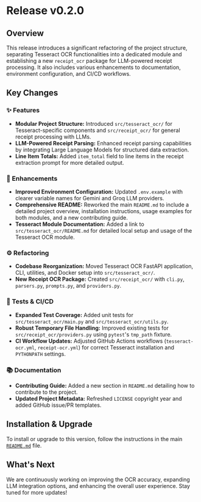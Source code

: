 # Release v0.2.0

## Overview

This release introduces a significant refactoring of the project structure, separating Tesseract OCR functionalities into a dedicated module and establishing a new `receipt_ocr` package for LLM-powered receipt processing. It also includes various enhancements to documentation, environment configuration, and CI/CD workflows.

## Key Changes

### ✨ Features

*   **Modular Project Structure:** Introduced `src/tesseract_ocr/` for Tesseract-specific components and `src/receipt_ocr/` for general receipt processing with LLMs.
*   **LLM-Powered Receipt Parsing:** Enhanced receipt parsing capabilities by integrating Large Language Models for structured data extraction.
*   **Line Item Totals:** Added `item_total` field to line items in the receipt extraction prompt for more detailed output.

### 🚀 Enhancements

*   **Improved Environment Configuration:** Updated `.env.example` with clearer variable names for Gemini and Groq LLM providers.
*   **Comprehensive README:** Reworked the main `README.md` to include a detailed project overview, installation instructions, usage examples for both modules, and a new contributing guide.
*   **Tesseract Module Documentation:** Added a link to `src/tesseract_ocr/README.md` for detailed local setup and usage of the Tesseract OCR module.

### ⚙️ Refactoring

*   **Codebase Reorganization:** Moved Tesseract OCR FastAPI application, CLI, utilities, and Docker setup into `src/tesseract_ocr/`.
*   **New Receipt OCR Package:** Created `src/receipt_ocr/` with `cli.py`, `parsers.py`, `prompts.py`, and `providers.py`.

### 🧪 Tests & CI/CD

*   **Expanded Test Coverage:** Added unit tests for `src/tesseract_ocr/main.py` and `src/tesseract_ocr/utils.py`.
*   **Robust Temporary File Handling:** Improved existing tests for `src/receipt_ocr/providers.py` using `pytest`'s `tmp_path` fixture.
*   **CI Workflow Updates:** Adjusted GitHub Actions workflows (`tesseract-ocr.yml`, `receipt-ocr.yml`) for correct Tesseract installation and `PYTHONPATH` settings.

### 📚 Documentation

*   **Contributing Guide:** Added a new section in `README.md` detailing how to contribute to the project.
*   **Updated Project Metadata:** Refreshed `LICENSE` copyright year and added GitHub issue/PR templates.

## Installation & Upgrade

To install or upgrade to this version, follow the instructions in the main [`README.md`](README.md) file.

## What's Next

We are continuously working on improving the OCR accuracy, expanding LLM integration options, and enhancing the overall user experience. Stay tuned for more updates!
